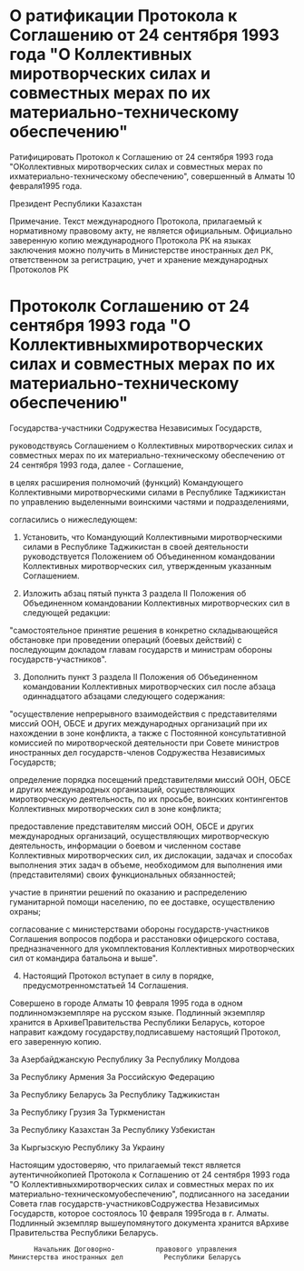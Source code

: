 # О ратификации Протокола к Соглашению от 24 сентября 1993 года "О Коллективных миротворческих силах и совместных мерах по их материально-техническому обеспечению"

Ратифицировать Протокол к Соглашению от 24 сентября 1993 года "ОКоллективных миротворческих силах и совместных мерах по ихматериально-техническому обеспечению", совершенный в Алматы 10 февраля1995 года.

Президент Республики Казахстан

Примечание. Текст международного Протокола, прилагаемый к нормативному правовому акту, не является официальным. Официально заверенную копию международного Протокола РК на языках заключения можно получить в Министерстве иностранных дел РК, ответственном за регистрацию, учет и хранение международных Протоколов РК

# Протоколк Соглашению от 24 сентября 1993 года "О Коллективныхмиротворческих силах и совместных мерах по их материально-техническому обеспечению"

Государства-участники Содружества Независимых Государств,

руководствуясь Соглашением о Коллективных миротворческих силах и совместных мерах по их материально-техническому обеспечению от 24 сентября 1993 года, далее - Соглашение,

в целях расширения полномочий (функций) Командующего Коллективными миротворческими силами в Республике Таджикистан по управлению выделенными воинскими частями и подразделениями,

согласились о нижеследующем:

1. Установить, что Командующий Коллективными миротворческими силами в Республике Таджикистан в своей деятельности руководствуется Положением об Объединенном командовании Коллективных миротворческих сил, утвержденным указанным Соглашением.

2. Изложить абзац пятый пункта 3 раздела II Положения об Объединенном командовании Коллективных миротворческих сил в следующей редакции:

"самостоятельное принятие решения в конкретно складывающейся обстановке при проведении операций (боевых действий) с последующим докладом главам государств и министрам обороны государств-участников".

3. Дополнить пункт 3 раздела II Положения об Объединенном командовании Коллективных миротворческих сил после абзаца одиннадцатого абзацами следующего содержания:

"осуществление непрерывного взаимодействия с представителями миссий ООН, ОБСЕ и других международных организаций при их нахождении в зоне конфликта, а также с Постоянной консультативной комиссией по миротворческой деятельности при Совете министров иностранных дел государств-членов Содружества Независимых Государств;

определение порядка посещений представителями миссий ООН, ОБСЕ и других международных организаций, осуществляющих миротворческую деятельность, по их просьбе, воинских контингентов Коллективных миротворческих сил в зоне конфликта;

предоставление представителям миссий ООН, ОБСЕ и других международных организаций, осуществляющих миротворческую деятельность, информации о боевом и численном составе Коллективных миротворческих сил, их дислокации, задачах и способах выполнения этих задач в объеме, необходимом для выполнения ими (представителями) своих функциональных обязанностей;

участие в принятии решений по оказанию и распределению гуманитарной помощи населению, по ее доставке, осуществлению охраны;

согласование с министерствами обороны государств-участников Соглашения вопросов подбора и расстановки офицерского состава, предназначенного для укомплектования Коллективных миротворческих сил от командира батальона и выше".

4. Настоящий Протокол вступает в силу в порядке, предусмотренномстатьей 14 Соглашения.

Совершено в городе Алматы 10 февраля 1995 года в одном подлинномэкземпляре на русском языке. Подлинный экземпляр хранится в АрхивеПравительства Республики Беларусь, которое направит каждому государству,подписавшему настоящий Протокол, его заверенную копию.

За Азербайджанскую Республику        За Республику Молдова

За Республику Армения                За Российскую Федерацию

За Республику Беларусь               За Республику Таджикистан

За Республику Грузия                 За Туркменистан

За Республику Казахстан              За Республику Узбекистан

За Кыргызскую Республику             За Украину

Настоящим удостоверяю, что прилагаемый текст является аутентичнойкопией Протокола к Соглашению от 24 сентября 1993 года "О Коллективныхмиротворческих силах и совместных мерах по их материально-техническомуобеспечению", подписанного на заседании Совета глав государств-участниковСодружества Независимых Государств, которое состоялось 10 февраля 1995года в г. Алматы. Подлинный экземпляр вышеупомянутого документа хранится вАрхиве Правительства Республики Беларусь.

          Начальник Договорно-          правового управления          Министерства иностранных дел          Республики Беларусь

